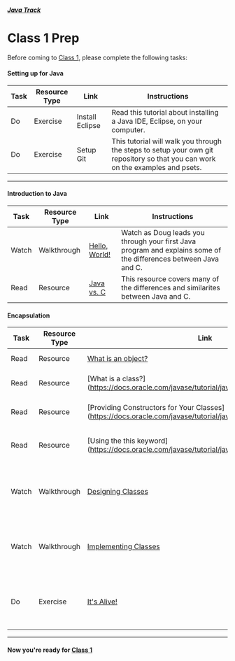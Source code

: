 ##### [Java Track](../../)

# Class 1 Prep

Before coming to [Class 1](../class1), please complete the following tasks:

#### Setting up for Java
Task | Resource Type | Link  | Instructions
--------------|------|------|-------------
Do | Exercise | Install Eclipse | Read this tutorial about installing a Java IDE, Eclipse, on your computer.
Do | Exercise | Setup Git | This tutorial will walk you through the steps to setup your own git repository so that you can work on the examples and psets.
*** 

#### Introduction to Java
Task | Resource Type | Link  | Instructions
--------------|------|------|-------------
Watch | Walkthrough | [Hello, World!](https://youtu.be/tDtfnf37EeQ) | Watch as Doug leads you through your first Java program and explains some of the differences between Java and C.
Read | Resource | [Java vs. C](http://introcs.cs.princeton.edu/java/faq/c2java.html) | This resource covers many of the differences and similarites between Java and C.

#### Encapsulation
Task | Resource Type | Link | Instructions
-----|------|------|------
Read | Resource | [What is an object?](https://docs.oracle.com/javase/tutorial/java/concepts/object.html) | Read about Java objects
Read | Resource | [What is a class?] (https://docs.oracle.com/javase/tutorial/java/concepts/class.html) | Read about Java classes
Read | Resource | [Providing Constructors for Your Classes] (https://docs.oracle.com/javase/tutorial/java/javaOO/constructors.html) | Read about Java class constructors
Read | Resource | [Using the this keyword] (https://docs.oracle.com/javase/tutorial/java/javaOO/thiskey.html) | Read about the this keyword in Java
Watch | Walkthrough | [Designing Classes](https://youtu.be/-YMs8zRwKXs) | Watch Doug go through the process of designing a Java class.
Watch | Walkthrough | [Implementing Classes](https://youtu.be/SJ7UMRuO6e4) | Watch Doug implement the class he designed in the previous video.
Do | Exercise | [It's Alive!](../exercises/its-alive) | Can computers become sentient? We're about to find out!
*** 

#### Now you're ready for [Class 1](../class1)
